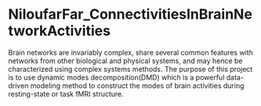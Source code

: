# NiloufarFar_ConnectivitiesInBrainNetworkActivities
 Brain networks are invariably complex, share several common features with networks from other biological and physical systems, and may hence be characterized using complex systems methods. 
 The purpose of this project is to use dynamic modes decomposition(DMD) which is a powerful data-driven modeling method to construct the modes of brain activities during resting-state or task fMRI structure.
